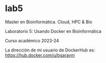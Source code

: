 # lab5

Master en Bioinformática. Cloud, HPC & Bio

Laboratorio 5: Usando Docker en Bioinformática

Curso académico 2023-24

La dirección de mi usuario de DockerHub es: https://hub.docker.com/u/bgaraym 
